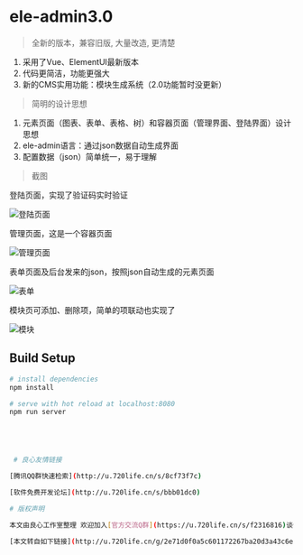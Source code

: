 # ele-admin3.0

> 全新的版本，兼容旧版, 大量改造, 更清楚

1. 采用了Vue、ElementUI最新版本
2. 代码更简洁，功能更强大
3. 新的CMS实用功能：模块生成系统（2.0功能暂时没更新）

> 简明的设计思想

1. 元素页面（图表、表单、表格、树）和容器页面（管理界面、登陆界面）设计思想
2. ele-admin语言：通过json数据自动生成界面
3. 配置数据（json）简单统一，易于理解

> 截图

登陆页面，实现了验证码实时验证

![登陆页面](https://gitee.com/uploads/images/2017/1229/070645_96c724ae_45533.jpeg "火狐截图_2017-12-28T22-51-29.jpg")

管理页面，这是一个容器页面

![管理页面](https://gitee.com/uploads/images/2017/1229/065454_52ea97c1_45533.jpeg "火狐截图_管理.jpg")

表单页面及后台发来的json，按照json自动生成的元素页面

![表单](https://gitee.com/uploads/images/2017/1229/070040_ed617ee4_45533.jpeg "表单.jpg")

模块页可添加、删除项，简单的项联动也实现了

![模块](https://gitee.com/uploads/images/2017/1229/070441_729ba921_45533.jpeg "mokuai.jpg")


## Build Setup

``` bash
# install dependencies
npm install

# serve with hot reload at localhost:8080
npm run server





 # 良心友情链接

[腾讯QQ群快速检索](http://u.720life.cn/s/8cf73f7c)

[软件免费开发论坛](http://u.720life.cn/s/bbb01dc0)

# 版权声明 

本文由良心工作室整理 欢迎加入[官方交流Q群](https://u.720life.cn/s/f2316816)谈合作

[本文转自如下链接](http://u.720life.cn/g/2e71d0f0a5c601172267ba20d3a43c6ea84b0027f27a0b7b5508119277ec2eb31f9e14f7576cdefcc1035e9656d33dbb65e1d8aa0a66dab79850d79fe3bbc4fc)